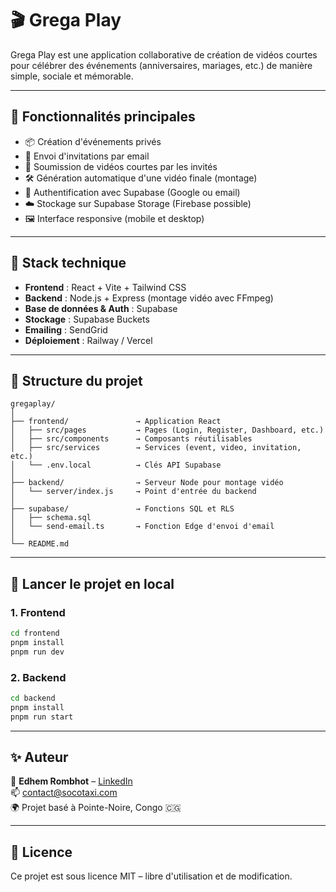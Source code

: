 # 🎬 Grega Play

Grega Play est une application collaborative de création de vidéos courtes pour célébrer des événements (anniversaires, mariages, etc.) de manière simple, sociale et mémorable.

---

## 🚀 Fonctionnalités principales

- 📦 Création d'événements privés
- 📨 Envoi d'invitations par email
- 🎥 Soumission de vidéos courtes par les invités
- 🛠️ Génération automatique d'une vidéo finale (montage)
- 🔐 Authentification avec Supabase (Google ou email)
- ☁️ Stockage sur Supabase Storage (Firebase possible)
- 🖼️ Interface responsive (mobile et desktop)

---

## 🧰 Stack technique

- **Frontend** : React + Vite + Tailwind CSS  
- **Backend** : Node.js + Express (montage vidéo avec FFmpeg)  
- **Base de données & Auth** : Supabase  
- **Stockage** : Supabase Buckets  
- **Emailing** : SendGrid  
- **Déploiement** : Railway / Vercel

---

## 📂 Structure du projet

```
gregaplay/
│
├── frontend/               → Application React
│   ├── src/pages           → Pages (Login, Register, Dashboard, etc.)
│   ├── src/components      → Composants réutilisables
│   ├── src/services        → Services (event, video, invitation, etc.)
│   └── .env.local          → Clés API Supabase
│
├── backend/                → Serveur Node pour montage vidéo
│   └── server/index.js     → Point d'entrée du backend
│
├── supabase/               → Fonctions SQL et RLS
│   ├── schema.sql
│   └── send-email.ts       → Fonction Edge d'envoi d'email
│
└── README.md
```

---

## 🔧 Lancer le projet en local

### 1. Frontend

```bash
cd frontend
pnpm install
pnpm run dev
```

### 2. Backend

```bash
cd backend
pnpm install
pnpm run start
```

---

## ✨ Auteur

👤 **Edhem Rombhot** – [LinkedIn](https://www.linkedin.com/in/edhem-rombhot)  
📫 contact@socotaxi.com  
🌍 Projet basé à Pointe-Noire, Congo 🇨🇬

---

## 📄 Licence

Ce projet est sous licence MIT – libre d'utilisation et de modification.
